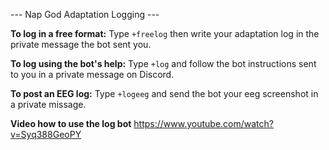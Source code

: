 --- Nap God Adaptation Logging ---

**To log in a free format:** Type `+freelog` then write your adaptation log in the private message the bot sent you.

**To log using the bot's help:** Type `+log` and follow the bot instructions sent to you in a private message on Discord.

**To post an EEG log:** Type `+logeeg` and send the bot your eeg screenshot in a private missage.

**Video how to use the log bot** <https://www.youtube.com/watch?v=Syq388GeoPY>
